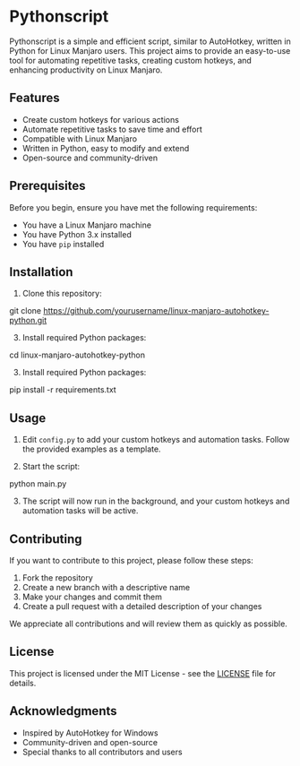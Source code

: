 # Pythonscript

Pythonscript is a simple and efficient script, similar to AutoHotkey, written in Python for Linux Manjaro users. This project aims to provide an easy-to-use tool for automating repetitive tasks, creating custom hotkeys, and enhancing productivity on Linux Manjaro.

## Features

- Create custom hotkeys for various actions
- Automate repetitive tasks to save time and effort
- Compatible with Linux Manjaro
- Written in Python, easy to modify and extend
- Open-source and community-driven

## Prerequisites

Before you begin, ensure you have met the following requirements:

- You have a Linux Manjaro machine
- You have Python 3.x installed
- You have `pip` installed

## Installation

1. Clone this repository:

git clone https://github.com/yourusername/linux-manjaro-autohotkey-python.git

3. Install required Python packages:

cd linux-manjaro-autohotkey-python

3. Install required Python packages:

pip install -r requirements.txt


## Usage

1. Edit `config.py` to add your custom hotkeys and automation tasks. Follow the provided examples as a template.

2. Start the script:

python main.py

3. The script will now run in the background, and your custom hotkeys and automation tasks will be active.

## Contributing

If you want to contribute to this project, please follow these steps:

1. Fork the repository
2. Create a new branch with a descriptive name
3. Make your changes and commit them
4. Create a pull request with a detailed description of your changes

We appreciate all contributions and will review them as quickly as possible.

## License

This project is licensed under the MIT License - see the [LICENSE](LICENSE) file for details.

## Acknowledgments

- Inspired by AutoHotkey for Windows
- Community-driven and open-source
- Special thanks to all contributors and users

